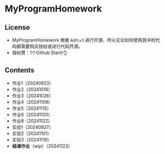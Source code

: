 # MyProgramHomework

## License

- MyProgramHomework 根据 `AGPLv3` 进行开源，所以无论如何使用其中的代码都需要购买授权或进行代码开源。
- 授权费：1个Github Star🤓👌

## Contents

- 作业1（20240923）
- 作业2（20241018）
- 作业3（20241026）
- 作业4（20241109）
- 作业5（20241115）
- 作业6（20241120）
- 作业8（20241122）
- 实验1（20240927）
- 实验2（20241101）
- 实验3（20241119）
- **结课作业**（*wip*）（20241123）
